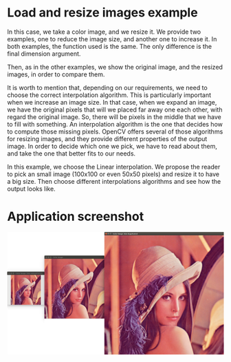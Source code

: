 # Load and resize images example
In this case, we take a color image, and we resize it. We provide two examples,
one to reduce the image size, and another one to increase it. In both examples,
the function used is the same. The only difference is the final dimension argument.

Then, as in the other examples, we show the original image, and the resized images,
in order to compare them.

It is worth to mention that, depending on our requirements, we need to choose
the correct interpolation algorithm. This is particularly important when we
increase an image size. In that case, when we expand an image, we have the original
pixels that will we placed far away one each other, with regard the original image.
So, there will be pixels in the middle that we have to fill with something.
An interpolation algorithm is the one that decides how to compute those missing
pixels. OpenCV offers several of those algorithms for resizing images, and they
provide different properties of the output image. In order to decide which one
we pick, we have to read about them, and take the one that better fits to our needs.

In this example, we choose the Linear interpolation. We propose the reader
to pick an small image (100x100 or even 50x50 pixels) and resize it to have a big size.
Then choose different interpolations algorithms and see how the output looks like.

# Application screenshot
![app screenshot](/OpenCVExamples/05_ResizeImages/images/ResizedImages.png)